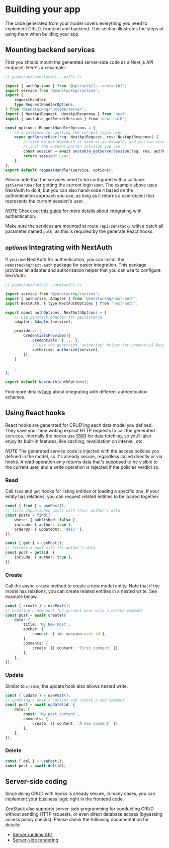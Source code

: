 # Building your app

The code generated from your model covers everything you need to implement CRUD, frontend and backend. This section illustrates the steps of using them when building your app.

## Mounting backend services

First you should mount the generated server-side code as a Next.js API endpoint. Here's an example:

```ts
// pages/api/zenstack/[...path].ts

import { authOptions } from '@api/auth/[...nextauth]';
import service from '@zenstackhq/runtime';
import {
    requestHandler,
    type RequestHandlerOptions,
} from '@zenstackhq/runtime/server';
import { NextApiRequest, NextApiResponse } from 'next';
import { unstable_getServerSession } from 'next-auth';

const options: RequestHandlerOptions = {
    // a callback for getting the current login user
    async getServerUser(req: NextApiRequest, res: NextApiResponse) {
        // here we use NextAuth is used as an example, and you can change it to
        // suit the authentication solution you use
        const session = await unstable_getServerSession(req, res, authOptions);
        return session?.user;
    },
};
export default requestHandler(service, options);
```

Please note that the services need to be configured with a callback `getServerUser` for getting the current login user. The example above uses NextAuth to do it, but you can also hand-code it based on the authentication approach you use, as long as it returns a user object that represents the current session's user.

_NOTE_ Check out [this guide](integrating-authentication.md) for more details about integrating with authentication.

Make sure the services are mounted at route `/api/zenstack/` with a catch all parameter named `path`, as this is required by the generate React hooks.

## <small>_optional_</small> Integrating with NextAuth

If you use NextAuth for authentication, you can install the `@zenstackhq/next-auth` package for easier integration. This package provides an adapter and authorization helper that you can use to configure NextAuth.

```ts
// pages/api/auth/[...nextauth].ts

import service from '@zenstackhq/runtime';
import { authorize, Adapter } from '@zenstackhq/next-auth';
import NextAuth, { type NextAuthOptions } from 'next-auth';

export const authOptions: NextAuthOptions = {
    // use ZenStack adapter for persistence
    adapter: Adapter(service),

    providers: [
        CredentialsProvider({
            credentials: { ... },
            // use the generated "authorize" helper for credential based authentication
            authorize: authorize(service),
        }),
    ]

    ...
};

export default NextAuth(authOptions);
```

Find more details [here](integrating-authentication.md) about integrating with different authentication schemes.

## Using React hooks

React hooks are generated for CRUD'ing each data model you defined. They save your time writing explicit HTTP requests to call the generated services. Internally the hooks use [SWR](https://swr.vercel.app/) for data fetching, so you'll also enjoy its built-in features, like caching, revalidation on interval, etc.

_NOTE_ The generated service code is injected with the access policies you defined in the model, so it's already secure, regardless called directly or via hooks. A read operation only returns data that's supposed to be visible to the current user, and a write operation is rejected if the policies verdict so.

### Read

Call `find` and `get` hooks for listing entities or loading a specific one. If your entity has relations, you can request related entities to be loaded together.

```ts
const { find } = usePost();
// lists unpublished posts with their author's data
const posts = find({
    where: { published: false },
    include: { author: true },
    orderBy: { updatedAt: 'desc' },
});
```

```ts
const { get } = usePost();
// fetches a post with its author's data
const post = get(id, {
    include: { author: true },
});
```

### Create

Call the async `create` method to create a new model entity. Note that if the model has relations, you can create related entities in a nested write. See example below:

```ts
const { create } = usePost();
// creating a new post for current user with a nested comment
const post = await create({
    data: {
        title: 'My New Post',
        author: {
            connect: { id: session.user.id },
        },
        comments: {
            create: [{ content: 'First comment' }],
        },
    },
});
```

### Update

Similar to `create`, the update hook also allows nested write.

```ts
const { update } = usePost();
// updating a post's content and create a new comment
const post = await update(id, {
    data: {
        const: 'My post content',
        comments: {
            create: [{ content: 'A new comment' }],
        },
    },
});
```

### Delete

```ts
const { del } = usePost();
const post = await del(id);
```

## Server-side coding

Since doing CRUD with hooks is already secure, in many cases, you can implement your business logic right in the frontend code.

ZenStack also supports server-side programming for conducting CRUD without sending HTTP requests, or even direct database access (bypassing access policy checks). Please check the following documentation for details:

-   [Server runtime API](runtime-api.md#zenstackhqruntimeserver)
-   [Server-side rendering](server-side-rendering.md)
